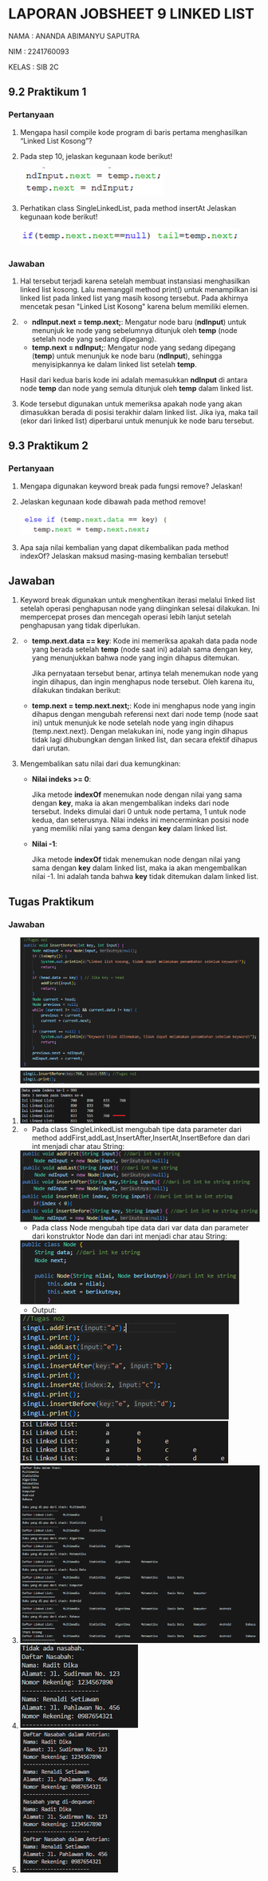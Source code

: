 # LAPORAN JOBSHEET 9 LINKED LIST
NAMA  : ANANDA ABIMANYU SAPUTRA

NIM   : 2241760093

KELAS : SIB 2C

## 9.2 Praktikum 1
### Pertanyaan
1. Mengapa hasil compile kode program di baris pertama menghasilkan “Linked List Kosong”?
2. Pada step 10, jelaskan kegunaan kode berikut!
    
    <img src="soal2prk1.png">
3. Perhatikan class SingleLinkedList, pada method insertAt Jelaskan kegunaan kode berikut!
    
    <img src="soal3prk1.png">


### Jawaban
1. Hal tersebut terjadi karena setelah membuat instansiasi menghasilkan linked list kosong. Lalu memanggil method print() untuk menampilkan isi linked list pada linked list yang masih kosong tersebut. Pada akhirnya mencetak pesan "Linked List Kosong" karena belum memiliki elemen.
2. * **ndInput.next = temp.next;**: Mengatur node baru (**ndInput**) untuk menunjuk ke node yang sebelumnya ditunjuk oleh **temp** (node setelah node yang sedang dipegang).
    * **temp.next = ndInput;**: Mengatur node yang sedang dipegang (**temp**) untuk menunjuk ke node baru (**ndInput**), sehingga menyisipkannya ke dalam linked list setelah **temp**. 
     
    Hasil dari kedua baris kode ini adalah memasukkan **ndInput** di antara node **temp** dan node yang semula ditunjuk oleh **temp** dalam linked list.
3. Kode tersebut digunakan untuk memeriksa apakah node yang akan dimasukkan berada di posisi terakhir dalam linked list. Jika iya, maka tail (ekor dari linked list) diperbarui untuk menunjuk ke node baru tersebut.

## 9.3 Praktikum 2
### Pertanyaan
1. Mengapa digunakan keyword break pada fungsi remove? Jelaskan!
2. Jelaskan kegunaan kode dibawah pada method remove!
    
    <img src="soal2prk2.png">
3. Apa saja nilai kembalian yang dapat dikembalikan pada method indexOf? Jelaskan maksud masing-masing kembalian tersebut!


## Jawaban
1. Keyword break digunakan untuk menghentikan iterasi melalui linked list setelah operasi penghapusan node yang diinginkan selesai dilakukan. Ini mempercepat proses dan mencegah operasi lebih lanjut setelah penghapusan yang tidak diperlukan.
2. * **temp.next.data == key**: Kode ini memeriksa apakah data pada node yang berada setelah **temp** (node saat ini) adalah sama dengan key, yang menunjukkan bahwa node yang ingin dihapus ditemukan.

        Jika pernyataan tersebut benar, artinya telah menemukan node yang ingin dihapus, dan ingin menghapus node tersebut. Oleh karena itu, dilakukan tindakan berikut:

    * **temp.next = temp.next.next;**: Kode ini menghapus node yang ingin dihapus dengan mengubah referensi next dari node temp (node saat ini) untuk menunjuk ke node setelah node yang ingin dihapus (temp.next.next). Dengan melakukan ini, node yang ingin dihapus tidak lagi dihubungkan dengan linked list, dan secara efektif dihapus dari urutan.
3. Mengembalikan satu nilai dari dua kemungkinan:
    * **Nilai indeks >= 0**:
        
        Jika metode **indexOf** menemukan node dengan nilai yang sama dengan **key**, maka ia akan mengembalikan indeks dari node tersebut. Indeks dimulai dari 0 untuk node pertama, 1 untuk node kedua, dan seterusnya. Nilai indeks ini mencerminkan posisi node yang memiliki nilai yang sama dengan **key** dalam linked list.
    * **Nilai -1**:
        
        Jika metode **indexOf** tidak menemukan node dengan nilai yang sama dengan **key** dalam linked list, maka ia akan mengembalikan nilai -1. Ini adalah tanda bahwa **key** tidak ditemukan dalam linked list.




## Tugas Praktikum
### Jawaban
1. <img src="tgs1.png">
2. * Pada class SingleLinkedList mengubah tipe data parameter dari method addFirst,addLast,InsertAfter,InsertAt,InsertBefore dan dari int menjadi char atau String: 

    <img src="tgs2.1.png">

    * Pada class Node mengubah tipe data dari var data dan parameter dari konstruktor Node dan dari int menjadi char atau String: 

    <img src="tgs2.2.png">

    * Output:

    <img src="tgs2.3.png">
3. <img src="tgs3.png">
4. <img src="tgs4.png">
5. <img src="tgs5.png">
